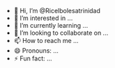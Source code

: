 - 👋 Hi, I’m @Ricelbolesatrinidad
- 👀 I’m interested in ...
- 🌱 I’m currently learning ...
- 💞️ I’m looking to collaborate on ...
- 📫 How to reach me ...
- 😄 Pronouns: ...
- ⚡ Fun fact: ...

<!---
Ricelbolesatrinidad/Ricelbolesatrinidad is a ✨ special ✨ repository because its `README.md` (this file) appears on your GitHub profile.
You can click the Preview link to take a look at your changes.
--->
